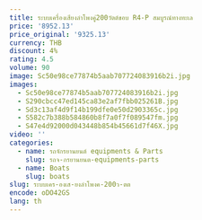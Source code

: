 ```yaml
---
title: ระบบเครื่องเสียงลำโพงคู่200วัตต์ขอบ R4-P สมบูรณ์ทางทะเล
price: '8952.13'
price_original: '9325.13'
currency: THB
discount: 4%
rating: 4.5
volume: 90
image: Sc50e98ce77874b5aab707724083916b2i.jpg
images:
  - Sc50e98ce77874b5aab707724083916b2i.jpg
  - S290cbcc47ed145ca83e2af7fbb025261B.jpg
  - Sd3c13af4d9f14b199dfe0e50d2903365c.jpg
  - S582c7b388b584860b8f7a0f7f089547fm.jpg
  - S47e4d92000d043448b854b45661d7f46X.jpg
video: ''
categories:
  - name: รถจักรยานยนต์ equipments & Parts
    slug: รถจ-กรยานยนต-equipments-parts
  - name: Boats
    slug: boats
slug: ระบบเคร-องเส-ยงลำโพงค-200ว-ตต
encode: oDO42GS
lang: th
---
```

  